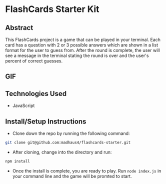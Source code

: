 # FlashCards Starter Kit

## Abstract
This FlashCards project is a game that can be played in your terminal.  Each card has a question with 2 or 3 possible answers which are shown in a list format for the user to guess from.  After the round is complete, the user will see a message in the terminal stating the round is over and the user's percent of correct guesses.

## GIF

 
## Technologies Used
- JavaScript

## Install/Setup Instructions
- Clone down the repo by running the following command: 
```bash
git clone git@github.com:madhaus4/flashcards-starter.git
```

- After cloning, change into the directory and run:  
```bash
npm install
```

- Once the install is complete, you are ready to play.  Run `node index.js` in your command line and the game will be promted to start.